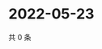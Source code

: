 # 2022-05-23

共 0 条

<!-- BEGIN WEIBO -->
<!-- 最后更新时间 Mon May 23 2022 20:25:23 GMT+0800 (China Standard Time) -->

<!-- END WEIBO -->
